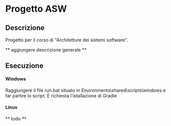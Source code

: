# Progetto ASW
## Descrizione

Progetto per il corso di "Architetture dei sistemi software".

** aggiungere descrizione generale **

## Esecuzione

#### Windows
Raggiungere il file run.bat situato in Environments\shared\scripts\windows e far partire lo script.
È richiesta l'istallazione di Gradle

#### Linux
** todo **
